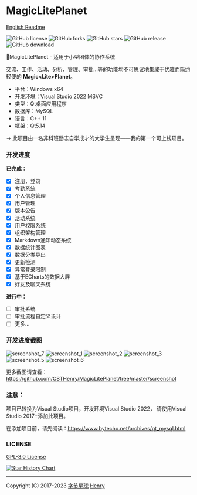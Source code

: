 # MagicLitePlanet

[English Readme](https://github.com/csthenry/MagicLitePlanet/blob/master/README_en.md)

![GitHub license](https://img.shields.io/github/license/CSTHenry/MagicLitePlanet?style=flat-square)
![GitHub forks](https://img.shields.io/github/forks/CSTHenry/MagicLitePlanet?style=flat-square)
![GitHub stars](https://img.shields.io/github/stars/CSTHenry/MagicLitePlanet?style=flat-square)
![GitHub release](https://img.shields.io/github/v/release/CSTHenry/MagicLitePlanet?include_prereleases&style=flat-square)
![GitHub download](https://img.shields.io/github/downloads/CSTHenry/MagicLitePlanet/total?style=flat-square)

🚀MagicLitePlanet - 适用于小型团体的协作系统

  交流、工作、活动、分析、管理、审批...等的功能均不可思议地集成于优雅而简约轻便的 **Magic<Lite\>Planet**。

- 平台：Windows x64
- 开发环境：Visual Studio 2022 MSVC
- 类型：Qt桌面应用程序
- 数据库：MySQL
- 语言：C++ 11
- 框架：Qt5.14

-> 此项目由一名非科班励志自学成才的大学生呈现——我的第一个可上线项目。

### 开发进度

**已完成：**

* [x] 注册，登录
* [x] 考勤系统
* [x] 个人信息管理
* [x] 用户管理
* [x] 版本公告
* [x] 活动系统
* [x] 用户权限系统
* [x] 组织架构管理
* [x] Markdown通知动态系统
* [x] 数据统计图表
* [x] 数据分类导出
* [x] 更新检测
* [x] 异常登录限制
* [x] 基于ECharts的数据大屏
* [x] 好友及聊天系统

**进行中：**

* [ ] 审批系统
* [ ] 审批流程自定义设计
* [ ] 更多...

### 开发进度截图

![screenshot_7](https://github.com/CSTHenry/MagicLitePlanet/blob/master/screenshot/screenshot_12.png)
![screenshot_1](https://github.com/CSTHenry/MagicLitePlanet/blob/master/screenshot/screenshot_10.png)
![screenshot_2](https://github.com/CSTHenry/MagicLitePlanet/blob/master/screenshot/screenshot_2.jpg)
![screenshot_3](https://github.com/CSTHenry/MagicLitePlanet/blob/master/screenshot/screenshot_3.jpg)
![screenshot_5](https://github.com/CSTHenry/MagicLitePlanet/blob/master/screenshot/screenshot_6.png)
![screenshot_6](https://github.com/CSTHenry/MagicLitePlanet/blob/master/screenshot/screenshot_9.png)

更多截图请查看：https://github.com/CSTHenry/MagicLitePlanet/tree/master/screenshot

### 注意：

项目已转换为Visual Studio项目，开发环境Visual Studio 2022， 请使用Visual Studio 2017+添加此项目。

在添加项目前，请先阅读：https://www.bytecho.net/archives/qt_mysql.html

### LICENSE

[GPL-3.0 License](https://github.com/csthenry/MagicLitePlanet/blob/master/LICENSE)

[![Star History Chart](https://api.star-history.com/svg?repos=csthenry/MagicLitePlanet&type=Date)](https://star-history.com/#csthenry/MagicLitePlanet&Date)

---

Copyright (C) 2017-2023 [字节星球](https://www.bytecho.net/) [Henry](https://www.bytecho.net/about.html) 
